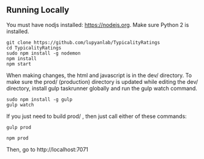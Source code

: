 ## Running Locally

You must have nodjs installed: https://nodejs.org. Make sure Python 2 is installed.

```
git clone https://github.com/lupyanlab/TypicalityRatings
cd TypicalityRatings
sudo npm install -g nodemon
npm install
npm start
```

When making changes, the html and javascript is in the dev/ directory. To make sure the prod/ (production) directory is
updated while editing the dev/ directory, install gulp taskrunner globally and run the gulp watch command.

```
sudo npm install -g gulp
gulp watch
```

If you just need to build prod/ , then just call either of these commands:

```
gulp prod
```

```
npm prod
```

Then, go to http://localhost:7071
